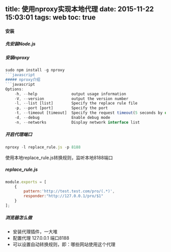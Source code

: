 title: 使用nproxy实现本地代理
date: 2015-11-22 15:03:01
tags: web
toc: true
---

#### 安装
##### 先安装Node.js
##### 安装nproxy
```javascript
sudo npm install -g nproxy
```javascript
##### nproxy介绍
```javascript
Options:
    -h, --help               output usage information
    -V, --version            output the version number
    -l, --list [list]        Specify the replace rule file
    -p, --port [port]        Specify the port
    -t, --timeout [timeout]  Specify the request timeout(5 seconds by default)
    -d, --debug              Enable debug mode
    -n, --networks           Display network interface list
```
##### 开启代理端口
```javascript
nproxy -l replace_rule.js -p 8188
```
使用本地replace_rule.js转换规则，监听本地8188端口

##### replace_rule.js
```javascript
module.exports = [
    {
        pattern:'http://test.test.com/pro/(.*)',
        responder:"http://127.0.0.1/pro/$1"
    }
];
```
##### 浏览器怎么做
* 安装代理插件，一大堆
* 配置代理 127.0.0.1 端口8188
* 可以设置自动转换规则，即：哪些网站使用这个代理